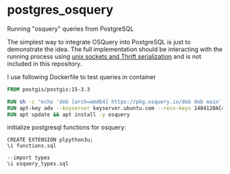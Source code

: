 # postgres_osquery
Running "osquery" queries from PostgreSQL

The simplest way to integrate OSQuery into PostgreSQL is just to demonstrate the idea. The full implementation should be interacting with the running process using [unix sockets and Thrift serialization](https://github.com/osquery/osquery-python) and is not included in this repository.

I use following Dockerfile to test queries in container
``` Dockerfile
FROM postgis/postgis:15-3.3

RUN sh -c "echo 'deb [arch=amd64] https://pkg.osquery.io/deb deb main' > /etc/apt/sources.list.d/osquery.list"
RUN apt-key adv --keyserver keyserver.ubuntu.com --recv-keys 1484120AC4E9F8A1A577AEEE97A80C63C9D8B80B
RUN apt update && apt install -y osquery
```

initialize postgresql functions for osquery:
```psql
CREATE EXTENSION plpython3u;
\i functions.sql

--import types
\i osquery_types.sql
```
